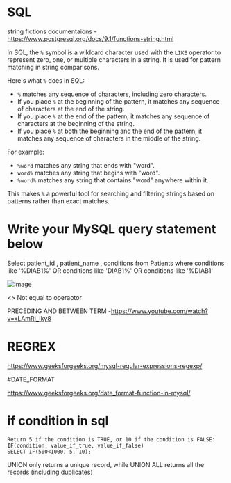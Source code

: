 # SQL
string fictions documentaions - https://www.postgresql.org/docs/9.1/functions-string.html

In SQL, the `%` symbol is a wildcard character used with the `LIKE` operator to represent zero, one, or multiple characters in a string. It is used for pattern matching in string comparisons.

Here's what `%` does in SQL:

- `%` matches any sequence of characters, including zero characters.
- If you place `%` at the beginning of the pattern, it matches any sequence of characters at the end of the string.
- If you place `%` at the end of the pattern, it matches any sequence of characters at the beginning of the string.
- If you place `%` at both the beginning and the end of the pattern, it matches any sequence of characters in the middle of the string.

For example:

- `%word` matches any string that ends with "word".
- `word%` matches any string that begins with "word".
- `%word%` matches any string that contains "word" anywhere within it.

This makes `%` a powerful tool for searching and filtering strings based on patterns rather than exact matches.

# Write your MySQL query statement below
Select patient_id , patient_name , conditions 
from Patients 
where conditions like '%DIAB1%'
OR 
 conditions like 'DIAB1%'
OR 
conditions like '%DIAB1'


![image](https://github.com/Ayush-Tibrewal/SQL/assets/96817905/74d2fecf-35f3-4595-9f53-64f1a0692ed5)


<>	Not equal to operaotor 


PRECEDING AND BETWEEN TERM -https://www.youtube.com/watch?v=xLAmRI_Iky8


 # REGREX
https://www.geeksforgeeks.org/mysql-regular-expressions-regexp/

#DATE_FORMAT

https://www.geeksforgeeks.org/date_format-function-in-mysql/
# if condition in sql 
```
Return 5 if the condition is TRUE, or 10 if the condition is FALSE:
IF(condition, value_if_true, value_if_false)
SELECT IF(500<1000, 5, 10);
```




 UNION only returns a unique record, while UNION ALL returns all the records (including duplicates)
